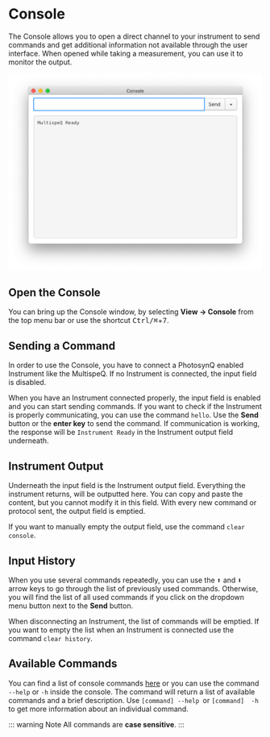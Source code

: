 # Console

The Console allows you to open a direct channel to your instrument to send commands and get additional information not available through the user interface. When opened while taking a measurement, you can use it to monitor the output.

![Console after running the command `hello` to test the Instrument connection](./images/console-window.png)

## Open the Console

You can bring up the Console window, by selecting **View → Console** from the top menu bar or use the shortcut <kbd>Ctrl/⌘</kbd>+<kbd>7</kbd>.

## Sending a Command

In order to use the Console, you have to connect a PhotosynQ enabled Instrument like the MultispeQ. If no Instrument is connected, the input field is disabled.

When you have an Instrument connected properly, the input field is enabled and you can start sending commands. If you want to check if the Instrument is properly communicating, you can use the command `hello`. Use the **Send** button or the **enter key** to send the command. If communication is working, the response will be `Instrument Ready` in the Instrument output field underneath.

## Instrument Output

Underneath the input field is the Instrument output field. Everything the instrument returns, will be outputted here. You can copy and paste the content, but you cannot modify it in this field. With every new command or protocol sent, the output field is emptied.

If you want to manually empty the output field, use the command `clear console`.

## Input History

When you use several commands repeatedly, you can use the <kbd>⬆</kbd> and <kbd>⬇</kbd> arrow keys to go through the list of previously used commands. Otherwise, you will find the list of all used commands if you click on the dropdown menu button next to the **Send** button.

When disconnecting an Instrument, the list of commands will be emptied. If you want to empty the list when an Instrument is connected use the command `clear history`.

## Available Commands

You can find a list of console commands [here](../instruments/console-commands.md) or you can use the command `--help` or `-h` inside the console. The command will return a list of available commands and a brief description. Use `[command] --help `or `[command]  -h` to get more information about an individual command.

::: warning Note
All commands are **case sensitive**.
:::
